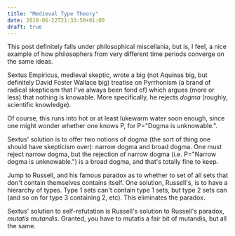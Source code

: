 ```yaml
---
title: "Medieval Type Theory"
date: 2018-06-22T21:33:50+01:00
draft: true
---
```


This post definitely falls under philosophical miscellania, but is, I feel, a nice example of how philosophers from very different time periods converge on the same ideas.

Sextus Empiricus, medieval skeptic, wrote a big (not Aquinas big, but definitely David Foster Wallace big) treatise on Pyrrhonism (a brand of radical skepticism that I've always been fond of) which argues (more or less) that nothing is knowable. More specifically, he rejects *dogma* (roughly, scientific knowledge).

Of course, this runs into hot or at least lukewarm water soon enough, since one might wonder whether one knows P, for P="Dogma is unknowable.".

Sextus' solution is to offer two notions of dogma (the sort of thing one should have skepticism over): narrow dogma and broad dogma. One must reject narrow dogma, but the rejection of narrow dogma (i.e. P="Narrow dogma is unknowable.") is a broad dogma, and that's totally fine to keep.

Jump to Russell, and his famous paradox as to whether to set of all sets that don't contain themselves contains itself. One solution, Russell's, is to have a hierarchy of types. Type 1 sets can't contain type 1 sets, but type 2 sets can (and so on for type 3 containing 2, etc). This eliminates the paradox.

Sextus' solution to self-refutation is Russell's solution to Russell's paradox, *mutatis mutandis*. Granted, you have to mutatis a fair bit of mutandis, but all the same.
